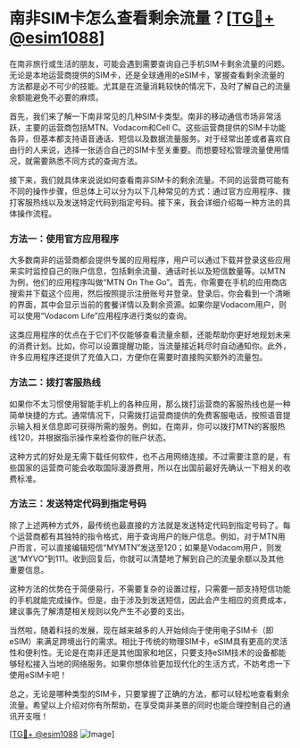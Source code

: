 # 南非SIM卡怎么查看剩余流量？[[TG💪+ @esim1088](https://t.me/s/esim1088)]

在南非旅行或生活的朋友，可能会遇到需要查询自己手机SIM卡剩余流量的问题。无论是本地运营商提供的SIM卡，还是全球通用的eSIM卡，掌握查看剩余流量的方法都是必不可少的技能。尤其是在流量消耗较快的情况下，及时了解自己的流量余额能避免不必要的麻烦。

首先，我们来了解一下南非常见的几种SIM卡类型。南非的移动通信市场非常活跃，主要的运营商包括MTN、Vodacom和Cell C。这些运营商提供的SIM卡功能各异，但基本都支持语音通话、短信以及数据流量服务。对于经常出差或者喜欢自由行的人来说，选择一张适合自己的SIM卡至关重要。而想要轻松管理流量使用情况，就需要熟悉不同方式的查询方法。

接下来，我们就具体来说说如何查看南非SIM卡的剩余流量。不同的运营商可能有不同的操作步骤，但总体上可以分为以下几种常见的方式：通过官方应用程序、拨打客服热线以及发送特定代码到指定号码。接下来，我会详细介绍每一种方法的具体操作流程。

### 方法一：使用官方应用程序

大多数南非的运营商都会提供专属的应用程序，用户可以通过下载并登录这些应用来实时监控自己的账户信息，包括剩余流量、通话时长以及短信数量等。以MTN为例，他们的应用程序叫做“MTN On The Go”。首先，你需要在手机的应用商店搜索并下载这个应用，然后按照提示注册账号并登录。登录后，你会看到一个清晰的界面，其中会显示当前的套餐详情以及剩余资源。如果你是Vodacom用户，则可以使用“Vodacom Life”应用程序进行类似的查询。

这类应用程序的优点在于它们不仅能够查看流量余额，还能帮助你更好地规划未来的消费计划。比如，你可以设置提醒功能，当流量接近耗尽时自动通知你。此外，许多应用程序还提供了充值入口，方便你在需要时直接购买额外的流量包。

### 方法二：拨打客服热线

如果你不太习惯使用智能手机上的各种应用，那么拨打运营商的客服热线也是一种简单快捷的方式。通常情况下，只需拨打运营商提供的免费客服电话，按照语音提示输入相关信息即可获得所需的服务。例如，在南非，你可以拨打MTN的客服热线120，并根据指示操作来检查你的账户状态。

这种方式的好处是无需下载任何软件，也不占用网络连接。不过需要注意的是，有些国家的运营商可能会收取国际漫游费用，所以在出国前最好先确认一下相关的收费标准。

### 方法三：发送特定代码到指定号码

除了上述两种方式外，最传统也最直接的方法就是发送特定代码到指定号码了。每个运营商都有其独特的指令格式，用于查询用户的账户信息。例如，对于MTN用户而言，可以直接编辑短信“MYMTN”发送至120；如果是Vodacom用户，则发送“MYVO”到111。收到回复后，你就可以清楚地了解到自己的流量余额以及其他重要信息。

这种方法的优势在于简便易行，不需要复杂的设置过程，只需要一部支持短信功能的手机就能完成操作。但是，由于涉及到发送短信，因此会产生相应的资费成本，建议事先了解清楚相关规则以免产生不必要的支出。

当然啦，随着科技的发展，现在越来越多的人开始倾向于使用电子SIM卡（即eSIM）来满足跨境出行的需求。相比于传统的物理SIM卡，eSIM具有更高的灵活性和便利性。无论是在南非还是其他国家和地区，只要支持eSIM技术的设备都能够轻松接入当地的网络服务。如果你想体验更加现代化的生活方式，不妨考虑一下使用eSIM卡吧！

总之，无论是哪种类型的SIM卡，只要掌握了正确的方法，都可以轻松地查看剩余流量。希望以上介绍对你有所帮助，在享受南非美景的同时也能合理控制自己的通讯开支哦！

[[TG💪+ @esim1088](https://t.me/s/esim1088) ![Image](https://i.postimg.cc/4NQfJmqS/Snipaste-2025-05-13-00-14-12.png)]